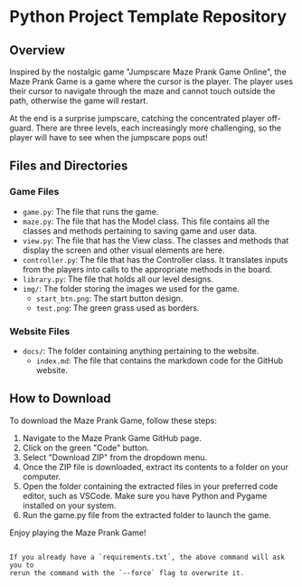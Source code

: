# Python Project Template Repository

## Overview

Inspired by the nostalgic game "Jumpscare Maze Prank Game Online", the Maze Prank Game
is a game where the cursor is the player. The player uses their cursor to navigate 
through the maze and cannot touch outside the path, otherwise the game will restart.

At the end is a surprise jumpscare, catching the concentrated player off-guard. There 
are three levels, each increasingly more challenging, so the player will have to see 
when the jumpscare pops out!

## Files and Directories

### Game Files

* `game.py`: The file that runs the game.
* `maze.py`: The file that has the Model class. This file contains
  all the classes and methods pertaining to saving game and user data.
* `view.py`: The file that has the View class. The classes and methods that
  display the screen and other visual elements are here.
* `controller.py`: The file that has the Controller class. It translates inputs
  from the players into calls to the appropriate methods in the board.
* `library.py`: The file that holds all our level designs.
* `img/`: The folder storing the images we used for the game.
  * `start_btn.png`: The start button design.
  * `test.png`: The green grass used as borders.
 
### Website Files

* `docs/`: The folder containing anything pertaining to the website.
  * `index.md`: The file that contains the markdown code for the GitHub website.

## How to Download

To download the Maze Prank Game, follow these steps:

1. Navigate to the Maze Prank Game GitHub page.
2. Click on the green "Code" button.
3. Select "Download ZIP" from the dropdown menu.
4. Once the ZIP file is downloaded, extract its contents to a folder on your computer.
5. Open the folder containing the extracted files in your preferred code editor, such as VSCode. Make sure you have Python and Pygame installed on your system.
6. Run the game.py file from the extracted folder to launch the game.

Enjoy playing the Maze Prank Game!
```

If you already have a `requirements.txt`, the above command will ask you to
rerun the command with the `--force` flag to overwrite it.
